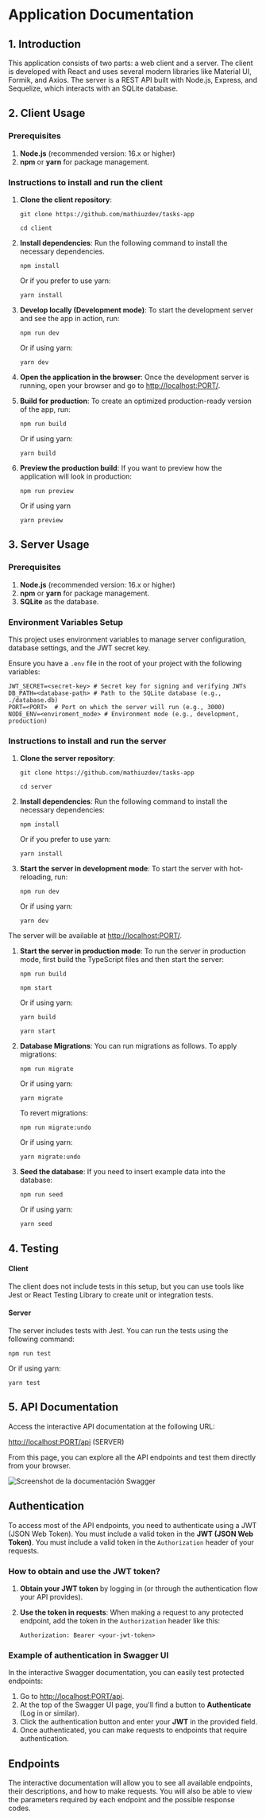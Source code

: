 # Application Documentation
## 1. Introduction
This application consists of two parts: a web client and a server. The client is developed with React and uses several modern libraries like Material UI, Formik, and Axios. The server is a REST API built with Node.js, Express, and Sequelize, which interacts with an SQLite database.

## 2. Client Usage
### Prerequisites
1. **Node.js** (recommended version: 16.x or higher)
2. **npm** or **yarn** for package management.

### Instructions to install and run the client
1. **Clone the client repository**:

    `git clone https://github.com/mathiuzdev/tasks-app`

    `cd client`
1. **Install dependencies**: Run the following command to install the necessary dependencies.

    `npm install`

    Or if you prefer to use yarn:

    `yarn install`
1. **Develop locally (Development mode)**: To start the development server and see the app in action, run:

    `npm run dev`

    Or if using yarn:
    
    `yarn dev`
1. **Open the application in the browser**: Once the development server is running, open your browser and go to [http://localhost:PORT/](http://localhost:PORT/).
1. **Build for production**: To create an optimized production-ready version of the app, run:

    `npm run build`

    Or if using yarn:

    `yarn build`

1. **Preview the production build**: If you want to preview how the application will look in production:

    `npm run preview`

    Or if using yarn

    `yarn preview`

## 3. Server Usage
### Prerequisites
1. **Node.js** (recommended version: 16.x or higher)
2. **npm** or **yarn** for package management.
3. **SQLite** as the database.

### Environment Variables Setup

This project uses environment variables to manage server configuration, database settings, and the JWT secret key.

Ensure you have a  `.env` file in the root of your project with the following variables:

```
JWT_SECRET=<secret-key> # Secret key for signing and verifying JWTs
DB_PATH=<database-path> # Path to the SQLite database (e.g., ./database.db)
PORT=<PORT>  # Port on which the server will run (e.g., 3000) 
NODE_ENV=<enviroment_mode> # Environment mode (e.g., development, production)
```
### Instructions to install and run the server
1.  **Clone the server repository**:

    `git clone https://github.com/mathiuzdev/tasks-app`

    `cd server`

1. **Install dependencies**: Run the following command to install the necessary dependencies:

    `npm install`

    Or if you prefer to use yarn:

    `yarn install`

1. **Start the server in development mode**: To start the server with hot-reloading, run:

    `npm run dev`

    Or if using yarn:

    `yarn dev`

The server will be available at [http://localhost:PORT/](http://localhost:PORT/).
1. **Start the server in production mode**: To run the server in production mode, first build the TypeScript files and then start the server:

    `npm run build`

    `npm start`

    Or if using yarn:

    `yarn build`

    `yarn start`

1. **Database Migrations**:  You can run migrations as follows. 
    To apply migrations:

    `npm run migrate`

    Or if using yarn:

    `yarn migrate`

    To revert migrations:

    `npm run migrate:undo`

    Or if using yarn:

    `yarn migrate:undo`

1. **Seed the database**: If you need to insert example data into the database:

    `npm run seed`

    Or if using yarn:

    `yarn seed`

## 4. Testing
#### Client
The client does not include tests in this setup, but you can use tools like Jest or React Testing Library to create unit or integration tests.
#### Server
The server includes tests with Jest. You can run the tests using the following command:

`npm run test`

Or if using yarn:

`yarn test`

## 5.  API Documentation

Access the interactive API documentation at the following URL:

[http://localhost:PORT/api](http://localhost:PORT/api) (SERVER)

From this page, you can explore all the API endpoints and test them directly from your browser.

![Screenshot de la documentación Swagger](https://media.discordapp.net/attachments/1129524430796767282/1306403103620202626/screencapture-localhost-3000-api-2024-11-13-20_37_55.png?ex=67368a33&is=673538b3&hm=2dbfa7d9a1ff50e57214ba061a558ead09fcc5185939022c1c3d0e07c57869fd&=&format=webp&quality=lossless&width=432&height=350)

## Authentication

To access most of the API endpoints, you need to authenticate using a JWT (JSON Web Token). You must include a valid token in the **JWT (JSON Web Token)**. You must include a valid token in the  `Authorization` header of your requests. 

### How to obtain and use the JWT token?

1. **Obtain your JWT token** by logging in (or through the authentication flow your API provides).
   
2. **Use the token in requests**: When making a request to any protected endpoint, add the token in the `Authorization` header like this:

    ```
    Authorization: Bearer <your-jwt-token>
    ```

### Example of authentication in Swagger UI

In the interactive Swagger documentation, you can easily test protected endpoints:

1. Go to [http://localhost:PORT/api](http://localhost:PORT/api).
2. At the top of the Swagger UI page, you'll find a button to **Authenticate** (Log in or similar).
3. Click the authentication button and enter your **JWT** in the provided field.
4. Once authenticated, you can make requests to endpoints that require authentication.

## Endpoints

The interactive documentation will allow you to see all available endpoints, their descriptions, and how to make requests. You will also be able to view the parameters required by each endpoint and the possible response codes.